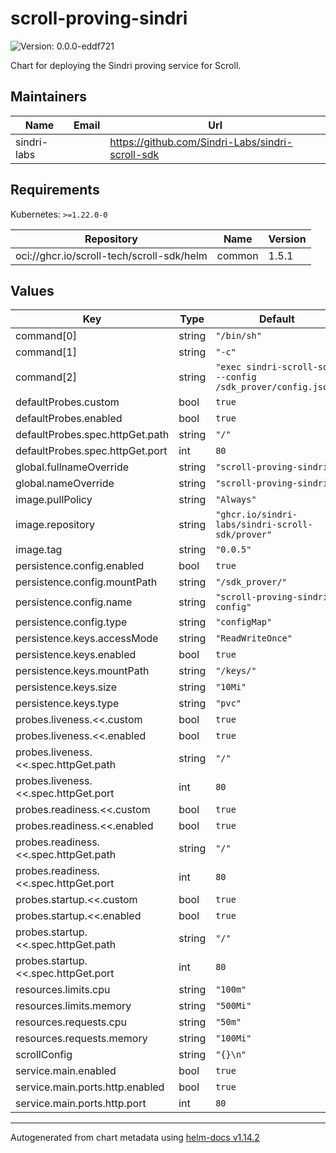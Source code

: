 # scroll-proving-sindri

![Version: 0.0.0-eddf721](https://img.shields.io/badge/Version-0.0.0--eddf721-informational?style=flat-square)

Chart for deploying the Sindri proving service for Scroll.

## Maintainers

| Name | Email | Url |
| ---- | ------ | --- |
| sindri-labs |  | <https://github.com/Sindri-Labs/sindri-scroll-sdk> |

## Requirements

Kubernetes: `>=1.22.0-0`

| Repository | Name | Version |
|------------|------|---------|
| oci://ghcr.io/scroll-tech/scroll-sdk/helm | common | 1.5.1 |

## Values

| Key | Type | Default | Description |
|-----|------|---------|-------------|
| command[0] | string | `"/bin/sh"` |  |
| command[1] | string | `"-c"` |  |
| command[2] | string | `"exec sindri-scroll-sdk --config /sdk_prover/config.json"` |  |
| defaultProbes.custom | bool | `true` |  |
| defaultProbes.enabled | bool | `true` |  |
| defaultProbes.spec.httpGet.path | string | `"/"` |  |
| defaultProbes.spec.httpGet.port | int | `80` |  |
| global.fullnameOverride | string | `"scroll-proving-sindri"` |  |
| global.nameOverride | string | `"scroll-proving-sindri"` |  |
| image.pullPolicy | string | `"Always"` |  |
| image.repository | string | `"ghcr.io/sindri-labs/sindri-scroll-sdk/prover"` |  |
| image.tag | string | `"0.0.5"` |  |
| persistence.config.enabled | bool | `true` |  |
| persistence.config.mountPath | string | `"/sdk_prover/"` |  |
| persistence.config.name | string | `"scroll-proving-sindri-config"` |  |
| persistence.config.type | string | `"configMap"` |  |
| persistence.keys.accessMode | string | `"ReadWriteOnce"` |  |
| persistence.keys.enabled | bool | `true` |  |
| persistence.keys.mountPath | string | `"/keys/"` |  |
| persistence.keys.size | string | `"10Mi"` |  |
| persistence.keys.type | string | `"pvc"` |  |
| probes.liveness.<<.custom | bool | `true` |  |
| probes.liveness.<<.enabled | bool | `true` |  |
| probes.liveness.<<.spec.httpGet.path | string | `"/"` |  |
| probes.liveness.<<.spec.httpGet.port | int | `80` |  |
| probes.readiness.<<.custom | bool | `true` |  |
| probes.readiness.<<.enabled | bool | `true` |  |
| probes.readiness.<<.spec.httpGet.path | string | `"/"` |  |
| probes.readiness.<<.spec.httpGet.port | int | `80` |  |
| probes.startup.<<.custom | bool | `true` |  |
| probes.startup.<<.enabled | bool | `true` |  |
| probes.startup.<<.spec.httpGet.path | string | `"/"` |  |
| probes.startup.<<.spec.httpGet.port | int | `80` |  |
| resources.limits.cpu | string | `"100m"` |  |
| resources.limits.memory | string | `"500Mi"` |  |
| resources.requests.cpu | string | `"50m"` |  |
| resources.requests.memory | string | `"100Mi"` |  |
| scrollConfig | string | `"{}\n"` |  |
| service.main.enabled | bool | `true` |  |
| service.main.ports.http.enabled | bool | `true` |  |
| service.main.ports.http.port | int | `80` |  |

----------------------------------------------
Autogenerated from chart metadata using [helm-docs v1.14.2](https://github.com/norwoodj/helm-docs/releases/v1.14.2)
